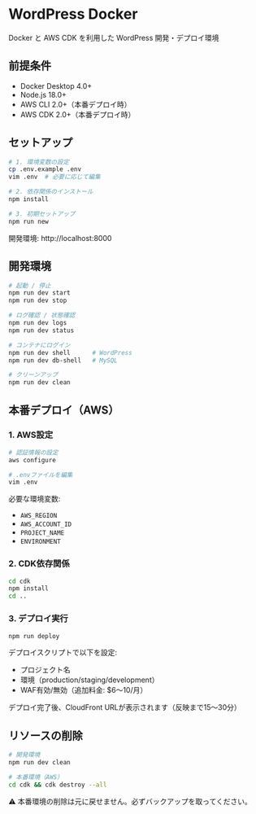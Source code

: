 # WordPress Docker

Docker と AWS CDK を利用した WordPress 開発・デプロイ環境

## 前提条件

- Docker Desktop 4.0+
- Node.js 18.0+
- AWS CLI 2.0+（本番デプロイ時）
- AWS CDK 2.0+（本番デプロイ時）

## セットアップ

```bash
# 1. 環境変数の設定
cp .env.example .env
vim .env  # 必要に応じて編集

# 2. 依存関係のインストール
npm install

# 3. 初期セットアップ
npm run new
```

開発環境: http://localhost:8000

## 開発環境

```bash
# 起動 / 停止
npm run dev start
npm run dev stop

# ログ確認 / 状態確認
npm run dev logs
npm run dev status

# コンテナにログイン
npm run dev shell      # WordPress
npm run dev db-shell   # MySQL

# クリーンアップ
npm run dev clean
```

## 本番デプロイ（AWS）

### 1. AWS設定

```bash
# 認証情報の設定
aws configure

# .envファイルを編集
vim .env
```

必要な環境変数:

- `AWS_REGION`
- `AWS_ACCOUNT_ID`
- `PROJECT_NAME`
- `ENVIRONMENT`

### 2. CDK依存関係

```bash
cd cdk
npm install
cd ..
```

### 3. デプロイ実行

```bash
npm run deploy
```

デプロイスクリプトで以下を設定:

- プロジェクト名
- 環境（production/staging/development）
- WAF有効/無効（追加料金: $6〜10/月）

デプロイ完了後、CloudFront URLが表示されます（反映まで15〜30分）

## リソースの削除

```bash
# 開発環境
npm run dev clean

# 本番環境（AWS）
cd cdk && cdk destroy --all
```

⚠️ 本番環境の削除は元に戻せません。必ずバックアップを取ってください。
